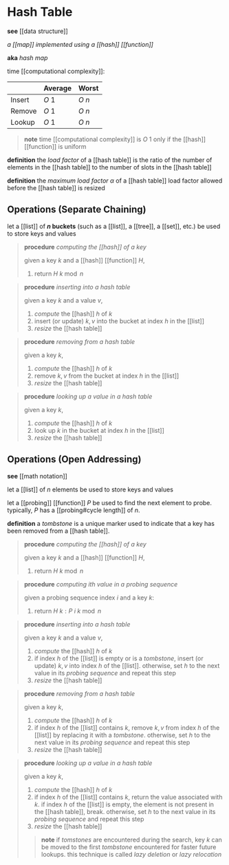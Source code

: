 # Hash Table

**see** [[data structure]]

_a [[map]] implemented using a [[hash]] [[function]]_

**aka** _hash map_

time [[computational complexity]]:

|        | Average | Worst  |
| ------ | ------- | ------ |
| Insert | $O\ 1$  | $O\ n$ |
| Remove | $O\ 1$  | $O\ n$ |
| Lookup | $O\ 1$  | $O\ n$ |

> **note** time [[computational complexity]] is $O\ 1$ only if the [[hash]] [[function]] is uniform

**definition** the _load factor_ of a [[hash table]] is the ratio of the number of elements in the [[hash table]] to the number of slots in the [[hash table]]

**definition** the _maximum load factor_ $\alpha$ of a [[hash table]] load factor allowed before the [[hash table]] is resized

## Operations (Separate Chaining)

let a [[list]] of **$n$ buckets** (such as a [[list]], a [[tree]], a [[set]], etc.) be used to store keys and values

> **procedure** _computing the [[hash]] of a key_
>
> given a key $k$ and a [[hash]] [[function]] $H$,
>
> 1. return $H\ k \bmod n$

> **procedure** _inserting into a hash table_
>
> given a key $k$ and a value $v$,
>
> 1. _compute_ the [[hash]] $h$ of $k$
> 2. insert (or update) $k, v$ into the bucket at index $h$ in the [[list]]
> 3. _resize_ the [[hash table]]

> **procedure** _removing from a hash table_
>
> given a key $k$,
>
> 1. _compute_ the [[hash]] $h$ of $k$
> 2. remove $k, v$ from the bucket at index $h$ in the [[list]]
> 3. _resize_ the [[hash table]]

> **procedure** _looking up a value in a hash table_
>
> given a key $k$,
>
> 1. _compute_ the [[hash]] $h$ of $k$
> 2. look up $k$ in the bucket at index $h$ in the [[list]]
> 3. _resize_ the [[hash table]]

## Operations (Open Addressing)

**see** [[math notation]]

let a [[list]] of $n$ elements be used to store keys and values

let a [[probing]] [[function]] $P$ be used to find the next element to probe. typically, $P$ has a [[probing#cycle length]] of $n$.

**definition** a _tombstone_ is a unique marker used to indicate that a key has been removed from a [[hash table]].

> **procedure** _computing the [[hash]] of a key_
>
> given a key $k$ and a [[hash]] [[function]] $H$,
>
> 1. return $H\ k \bmod n$

> **procedure** _computing $i$th value in a probing sequence_
>
> given a probing sequence index $i$ and a key $k$:
>
> 1. return $H\ k : P\ i\ k \bmod n$

> **procedure** _inserting into a hash table_
>
> given a key $k$ and a value $v$,
>
> 1. _compute_ the [[hash]] $h$ of $k$
> 2. if index $h$ of the [[list]] is empty or is a _tombstone_, insert (or update) $k, v$ into index $h$ of the [[list]]. otherwise, set $h$ to the next value in its _probing sequence_ and repeat this step
> 3. _resize_ the [[hash table]]

> **procedure** _removing from a hash table_
>
> given a key $k$,
>
> 1. _compute_ the [[hash]] $h$ of $k$
> 2. if index $h$ of the [[list]] contains $k$, remove $k, v$ from index $h$ of the [[list]] by replacing it with a _tombstone_. otherwise, set $h$ to the next value in its _probing sequence_ and repeat this step
> 3. _resize_ the [[hash table]]

> **procedure** _looking up a value in a hash table_
>
> given a key $k$,
>
> 1. _compute_ the [[hash]] $h$ of $k$
> 2. if index $h$ of the [[list]] contains $k$, return the value associated with $k$. if index $h$ of the [[list]] is empty, the element is not present in the [[hash table]], break. otherwise, set $h$ to the next value in its _probing sequence_ and repeat this step
> 3. _resize_ the [[hash table]]
>
> > **note** if _tomstones_ are encountered during the search, key $k$ can be moved to the first _tombstone_ encountered for faster future lookups. this technique is called _lazy deletion_ or _lazy relocation_
